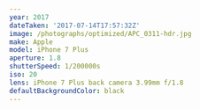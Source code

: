 ```yaml
---
year: 2017
dateTaken: '2017-07-14T17:57:32Z'
image: /photographs/optimized/APC_0311-hdr.jpg
make: Apple
model: iPhone 7 Plus
aperture: 1.8
shutterSpeed: 1/200000s
iso: 20
lens: iPhone 7 Plus back camera 3.99mm f/1.8
defaultBackgroundColor: black
---
```

